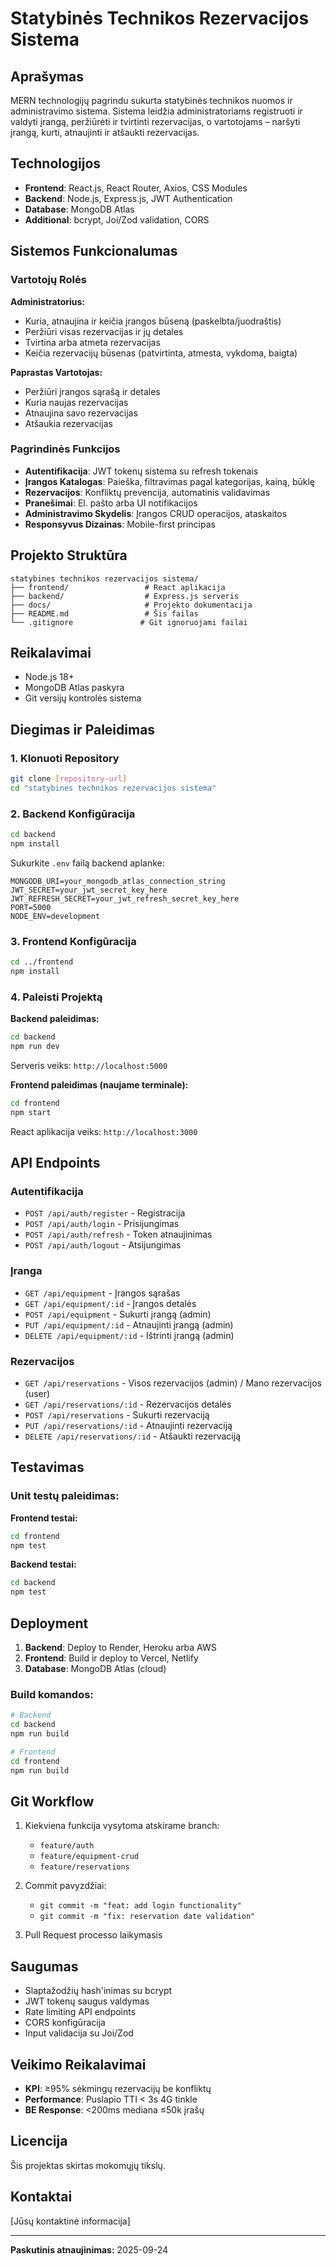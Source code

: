 # Statybinės Technikos Rezervacijos Sistema

## Aprašymas

MERN technologijų pagrindu sukurta statybinės technikos nuomos ir administravimo sistema. Sistema leidžia administratoriams registruoti ir valdyti įrangą, peržiūrėti ir tvirtinti rezervacijas, o vartotojams – naršyti įrangą, kurti, atnaujinti ir atšaukti rezervacijas.

## Technologijos

- **Frontend**: React.js, React Router, Axios, CSS Modules
- **Backend**: Node.js, Express.js, JWT Authentication
- **Database**: MongoDB Atlas
- **Additional**: bcrypt, Joi/Zod validation, CORS

## Sistemos Funkcionalumas

### Vartotojų Rolės

**Administratorius:**
- Kuria, atnaujina ir keičia įrangos būseną (paskelbta/juodraštis)
- Peržiūri visas rezervacijas ir jų detales
- Tvirtina arba atmeta rezervacijas
- Keičia rezervacijų būsenas (patvirtinta, atmesta, vykdoma, baigta)

**Paprastas Vartotojas:**
- Peržiūri įrangos sąrašą ir detales
- Kuria naujas rezervacijas
- Atnaujina savo rezervacijas
- Atšaukia rezervacijas

### Pagrindinės Funkcijos

- **Autentifikacija**: JWT tokenų sistema su refresh tokenais
- **Įrangos Katalogas**: Paieška, filtravimas pagal kategorijas, kainą, būklę
- **Rezervacijos**: Konfliktų prevencija, automatinis validavimas
- **Pranešimai**: El. pašto arba UI notifikacijos
- **Administravimo Skydelis**: Įrangos CRUD operacijos, ataskaitos
- **Responsyvus Dizainas**: Mobile-first principas

## Projekto Struktūra

```
statybines technikos rezervacijos sistema/
├── frontend/                 # React aplikacija
├── backend/                  # Express.js serveris
├── docs/                     # Projekto dokumentacija
├── README.md                 # Šis failas
└── .gitignore               # Git ignoruojami failai
```

## Reikalavimai

- Node.js 18+
- MongoDB Atlas paskyra
- Git versijų kontrolės sistema

## Diegimas ir Paleidimas

### 1. Klonuoti Repository

```bash
git clone [repository-url]
cd "statybines technikos rezervacijos sistema"
```

### 2. Backend Konfigūracija

```bash
cd backend
npm install
```

Sukurkite `.env` failą backend aplanke:

```env
MONGODB_URI=your_mongodb_atlas_connection_string
JWT_SECRET=your_jwt_secret_key_here
JWT_REFRESH_SECRET=your_jwt_refresh_secret_key_here
PORT=5000
NODE_ENV=development
```

### 3. Frontend Konfigūracija

```bash
cd ../frontend
npm install
```

### 4. Paleisti Projektą

**Backend paleidimas:**
```bash
cd backend
npm run dev
```
Serveris veiks: `http://localhost:5000`

**Frontend paleidimas (naujame terminale):**
```bash
cd frontend
npm start
```
React aplikacija veiks: `http://localhost:3000`

## API Endpoints

### Autentifikacija
- `POST /api/auth/register` - Registracija
- `POST /api/auth/login` - Prisijungimas
- `POST /api/auth/refresh` - Token atnaujinimas
- `POST /api/auth/logout` - Atsijungimas

### Įranga
- `GET /api/equipment` - Įrangos sąrašas
- `GET /api/equipment/:id` - Įrangos detalės
- `POST /api/equipment` - Sukurti įrangą (admin)
- `PUT /api/equipment/:id` - Atnaujinti įrangą (admin)
- `DELETE /api/equipment/:id` - Ištrinti įrangą (admin)

### Rezervacijos
- `GET /api/reservations` - Visos rezervacijos (admin) / Mano rezervacijos (user)
- `GET /api/reservations/:id` - Rezervacijos detalės
- `POST /api/reservations` - Sukurti rezervaciją
- `PUT /api/reservations/:id` - Atnaujinti rezervaciją
- `DELETE /api/reservations/:id` - Atšaukti rezervaciją

## Testavimas

### Unit testų paleidimas:

**Frontend testai:**
```bash
cd frontend
npm test
```

**Backend testai:**
```bash
cd backend
npm test
```

## Deployment

1. **Backend**: Deploy to Render, Heroku arba AWS
2. **Frontend**: Build ir deploy to Vercel, Netlify
3. **Database**: MongoDB Atlas (cloud)

### Build komandos:

```bash
# Backend
cd backend
npm run build

# Frontend
cd frontend
npm run build
```

## Git Workflow

1. Kiekviena funkcija vysytoma atskirame branch:
   - `feature/auth`
   - `feature/equipment-crud`
   - `feature/reservations`

2. Commit pavyzdžiai:
   - `git commit -m "feat: add login functionality"`
   - `git commit -m "fix: reservation date validation"`

3. Pull Request processo laikymasis

## Saugumas

- Slaptažodžių hash'inimas su bcrypt
- JWT tokenų saugus valdymas
- Rate limiting API endpoints
- CORS konfigūracija
- Input validacija su Joi/Zod

## Veikimo Reikalavimai

- **KPI**: ≥95% sėkmingų rezervacijų be konfliktų
- **Performance**: Puslapio TTI < 3s 4G tinkle
- **BE Response**: <200ms mediana ≤50k įrašų

## Licencija

Šis projektas skirtas mokomųjų tikslų.

## Kontaktai

[Jūsų kontaktinė informacija]

---

**Paskutinis atnaujinimas:** 2025-09-24
